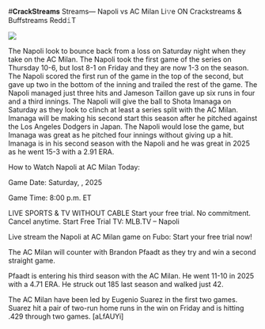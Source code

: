 #𝐂𝐫𝐚𝐜𝐤𝐒𝐭𝐫𝐞𝐚𝐦𝐬 Streams— Napoli vs AC Milan Li𝚟e ON Crackstreams & Buffstreams Redd𝚒T  
  
  
[![](https://i.imgur.com/qSNzIqt.png)](https://movie.rssnews.media/pSNOhhp.php)  
  
The Napoli look to bounce back from a loss on Saturday night when they take on the AC Milan. The Napoli took the first game of the series on Thursday 10-6, but lost 8-1 on Friday and they are now 1-3 on the season. The Napoli scored the first run of the game in the top of the second, but gave up two in the bottom of the inning and trailed the rest of the game. The Napoli managed just three hits and Jameson Taillon gave up six runs in four and a third innings. The Napoli will give the ball to Shota Imanaga on Saturday as they look to clinch at least a series split with the AC Milan. Imanaga will be making his second start this season after he pitched against the Los Angeles Dodgers in Japan. The Napoli would lose the game, but Imanaga was great as he pitched four innings without giving up a hit. Imanaga is in his second season with the Napoli and he was great in 2025 as he went 15-3 with a 2.91 ERA.

How to Watch Napoli at AC Milan Today:

Game Date: Saturday, , 2025

Game Time: 8:00 p.m. ET

LIVE SPORTS & TV WITHOUT CABLE
Start your free trial. No commitment. Cancel anytime.
Start Free Trial
TV: MLB.TV – Napoli

Live stream the Napoli at AC Milan game on Fubo: Start your free trial now!

The AC Milan will counter with Brandon Pfaadt as they try and win a second straight game.

Pfaadt is entering his third season with the AC Milan. He went 11-10 in 2025 with a 4.71 ERA. He struck out 185 last season and walked just 42.

The AC Milan have been led by Eugenio Suarez in the first two games. Suarez hit a pair of two-run home runs in the win on Friday and is hitting .429 through two games. [aLfAUYi]